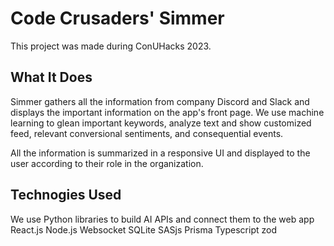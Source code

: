 # Code Crusaders' Simmer

This project was made during ConUHacks 2023.


## What It Does
Simmer gathers all the information from company Discord and Slack and displays the important information on the app's front page. We use machine learning to glean important keywords, analyze text and show customized feed, relevant conversional sentiments, and consequential events.

All the information is summarized in a responsive UI and displayed to the user according to their role in the organization.

## Technogies Used
We use Python libraries to build AI APIs and connect them to the web app
React.js
Node.js
Websocket
SQLite
SASjs
Prisma
Typescript
zod